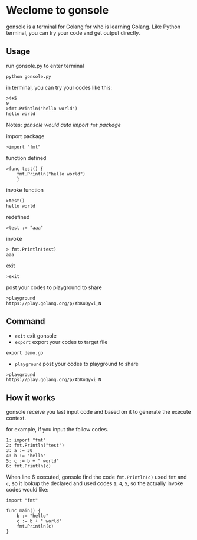 # Weclome to gonsole
gonsole is a terminal for Golang for who is learning Golang. Like Python terminal, you can try your code and get output directly. 

## Usage

run gonsole.py to enter terminal

```
python gonsole.py
```
in terminal, you can try your codes like this:

```
>4+5
9
>fmt.Println("hello world")
hello world
```

Notes: *gonsole would auto import `fmt` package*

import package

```
>import "fmt"
```

function defined

```
>func test() {
	fmt.Println("hello world")
	}
```
invoke function

```
>test()
hello world
```
redefined

```
>test := "aaa"
```
invoke

```
> fmt.Println(test)
aaa
```
exit

```
>exit
```
post your codes to playground to share

```
>playground
https://play.golang.org/p/AbKuQywi_N
```

## Command

* `exit` exit gonsole
* `export` export your codes to target file

```
export demo.go
```
* `playground` post your codes to playground to share

```
>playground
https://play.golang.org/p/AbKuQywi_N
```

## How it works
gonsole receive you last input code and based on it to generate the execute context. 

for example, if you input the follow codes.

```
1: import "fmt"
2: fmt.Println("test")
3: a := 30
4: b := "hello"
5: c := b + " world"
6: fmt.Println(c)
```

When line 6 executed, gonsole find the code `fmt.Println(c)` used `fmt` and `c`, so it lookup the declared and used codes `1`, `4`, `5`, so the actually invoke codes would like:

```
import "fmt"

func main() {
	b := "hello"
	c := b + " world"
	fmt.Println(c)
}
```